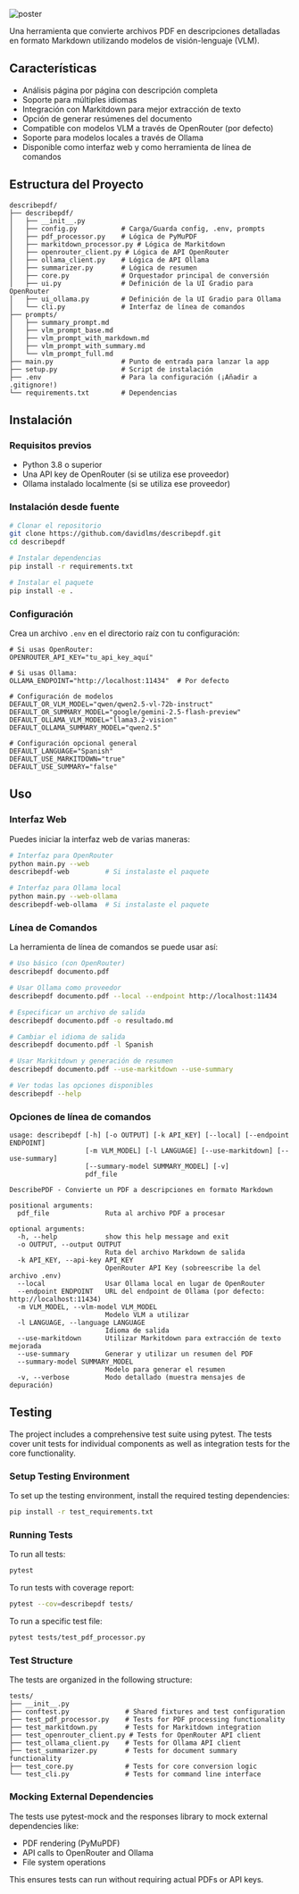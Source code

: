 ![poster](assets/poster.png)

Una herramienta que convierte archivos PDF en descripciones detalladas en formato Markdown utilizando modelos de visión-lenguaje (VLM).

## Características

- Análisis página por página con descripción completa
- Soporte para múltiples idiomas
- Integración con Markitdown para mejor extracción de texto
- Opción de generar resúmenes del documento
- Compatible con modelos VLM a través de OpenRouter (por defecto)
- Soporte para modelos locales a través de Ollama
- Disponible como interfaz web y como herramienta de línea de comandos

## Estructura del Proyecto

```
describepdf/
├── describepdf/
│   ├── __init__.py
│   ├── config.py           # Carga/Guarda config, .env, prompts
│   ├── pdf_processor.py    # Lógica de PyMuPDF
│   ├── markitdown_processor.py # Lógica de Markitdown
│   ├── openrouter_client.py # Lógica de API OpenRouter
│   ├── ollama_client.py    # Lógica de API Ollama
│   ├── summarizer.py       # Lógica de resumen
│   ├── core.py             # Orquestador principal de conversión
│   ├── ui.py               # Definición de la UI Gradio para OpenRouter
│   ├── ui_ollama.py        # Definición de la UI Gradio para Ollama
│   └── cli.py              # Interfaz de línea de comandos
├── prompts/
│   ├── summary_prompt.md
│   ├── vlm_prompt_base.md
│   ├── vlm_prompt_with_markdown.md
│   ├── vlm_prompt_with_summary.md
│   └── vlm_prompt_full.md
├── main.py                 # Punto de entrada para lanzar la app
├── setup.py                # Script de instalación
├── .env                    # Para la configuración (¡Añadir a .gitignore!)
└── requirements.txt        # Dependencias
```

## Instalación

### Requisitos previos

- Python 3.8 o superior
- Una API key de OpenRouter (si se utiliza ese proveedor)
- Ollama instalado localmente (si se utiliza ese proveedor)

### Instalación desde fuente

```bash
# Clonar el repositorio
git clone https://github.com/davidlms/describepdf.git
cd describepdf

# Instalar dependencias
pip install -r requirements.txt

# Instalar el paquete
pip install -e .
```

### Configuración

Crea un archivo `.env` en el directorio raíz con tu configuración:

```
# Si usas OpenRouter:
OPENROUTER_API_KEY="tu_api_key_aquí"

# Si usas Ollama:
OLLAMA_ENDPOINT="http://localhost:11434"  # Por defecto

# Configuración de modelos
DEFAULT_OR_VLM_MODEL="qwen/qwen2.5-vl-72b-instruct"
DEFAULT_OR_SUMMARY_MODEL="google/gemini-2.5-flash-preview"
DEFAULT_OLLAMA_VLM_MODEL="llama3.2-vision"
DEFAULT_OLLAMA_SUMMARY_MODEL="qwen2.5"

# Configuración opcional general
DEFAULT_LANGUAGE="Spanish"
DEFAULT_USE_MARKITDOWN="true"
DEFAULT_USE_SUMMARY="false"
```

## Uso

### Interfaz Web

Puedes iniciar la interfaz web de varias maneras:

```bash
# Interfaz para OpenRouter
python main.py --web
describepdf-web         # Si instalaste el paquete

# Interfaz para Ollama local
python main.py --web-ollama
describepdf-web-ollama  # Si instalaste el paquete
```

### Línea de Comandos

La herramienta de línea de comandos se puede usar así:

```bash
# Uso básico (con OpenRouter)
describepdf documento.pdf

# Usar Ollama como proveedor
describepdf documento.pdf --local --endpoint http://localhost:11434

# Especificar un archivo de salida
describepdf documento.pdf -o resultado.md

# Cambiar el idioma de salida
describepdf documento.pdf -l Spanish

# Usar Markitdown y generación de resumen
describepdf documento.pdf --use-markitdown --use-summary

# Ver todas las opciones disponibles
describepdf --help
```

### Opciones de línea de comandos

```
usage: describepdf [-h] [-o OUTPUT] [-k API_KEY] [--local] [--endpoint ENDPOINT]
                   [-m VLM_MODEL] [-l LANGUAGE] [--use-markitdown] [--use-summary]
                   [--summary-model SUMMARY_MODEL] [-v]
                   pdf_file

DescribePDF - Convierte un PDF a descripciones en formato Markdown

positional arguments:
  pdf_file              Ruta al archivo PDF a procesar

optional arguments:
  -h, --help            show this help message and exit
  -o OUTPUT, --output OUTPUT
                        Ruta del archivo Markdown de salida
  -k API_KEY, --api-key API_KEY
                        OpenRouter API Key (sobreescribe la del archivo .env)
  --local               Usar Ollama local en lugar de OpenRouter
  --endpoint ENDPOINT   URL del endpoint de Ollama (por defecto: http://localhost:11434)
  -m VLM_MODEL, --vlm-model VLM_MODEL
                        Modelo VLM a utilizar
  -l LANGUAGE, --language LANGUAGE
                        Idioma de salida
  --use-markitdown      Utilizar Markitdown para extracción de texto mejorada
  --use-summary         Generar y utilizar un resumen del PDF
  --summary-model SUMMARY_MODEL
                        Modelo para generar el resumen
  -v, --verbose         Modo detallado (muestra mensajes de depuración)
```

## Testing

The project includes a comprehensive test suite using pytest. The tests cover unit tests for individual components as well as integration tests for the core functionality.

### Setup Testing Environment

To set up the testing environment, install the required testing dependencies:

```bash
pip install -r test_requirements.txt
```

### Running Tests

To run all tests:

```bash
pytest
```

To run tests with coverage report:

```bash
pytest --cov=describepdf tests/
```

To run a specific test file:

```bash
pytest tests/test_pdf_processor.py
```

### Test Structure

The tests are organized in the following structure:

```
tests/
├── __init__.py
├── conftest.py              # Shared fixtures and test configuration
├── test_pdf_processor.py    # Tests for PDF processing functionality
├── test_markitdown.py       # Tests for Markitdown integration
├── test_openrouter_client.py # Tests for OpenRouter API client
├── test_ollama_client.py    # Tests for Ollama API client
├── test_summarizer.py       # Tests for document summary functionality
├── test_core.py             # Tests for core conversion logic
└── test_cli.py              # Tests for command line interface
```

### Mocking External Dependencies

The tests use pytest-mock and the responses library to mock external dependencies like:
- PDF rendering (PyMuPDF)
- API calls to OpenRouter and Ollama
- File system operations

This ensures tests can run without requiring actual PDFs or API keys.